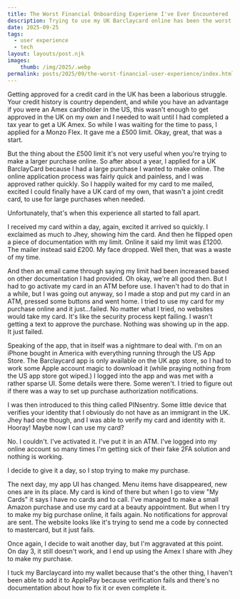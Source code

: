 ```yaml
---
title: The Worst Financial Onboarding Experiene I've Ever Encountered
description: Trying to use my UK Barclaycard online has been the worst financial experience I've ever encountered.
date: 2025-09-25
tags:
  - user experience
  - tech
layout: layouts/post.njk
images:
    thumb: /img/2025/.webp
permalink: posts/2025/09/the-worst-financial-user-experience/index.html
---
```


Getting approved for a credit card in the UK has been a laborious struggle. Your credit history is country dependent, and while you have an advantage if you were an Amex cardholder in the US, this wasn't enough to get approved in the UK on my own and I needed to wait until I had completed a tax year to get a UK Amex. So while I was waiting for the time to pass, I applied for a Monzo Flex. It gave me a £500 limit. Okay, great, that was a start. 

But the thing about the £500 limit it's not very useful when you're trying to make a larger purchase online. So after about a year, I applied for a UK BarclayCard because I had a large purchase I wanted to make online. The online application process was fairly quick and painless, and I was approved rather quickly. So I happily waited for my card to me mailed, excited I could finally have a UK card of my own, that wasn't a joint credit card, to use for large purchases when needed. 

Unfortunately, that's when this experience all started to fall apart.

I received my card within a day, again, excited it arrived so quickly. I exclaimed as much to Jhey, showing him the card. And then he flipped open a piece of documentation with my limit. Online it said my limit was £1200. The mailer instead said £200. My face dropped. Well then, that was a waste of my time. 

And then an email came through saying my limit had been increased based on other documentation I had provided. Oh okay, we're all good then. But I had to go activate my card in an ATM before use. I haven't had to do that in a while, but I was going out anyway, so I made a stop and put my card in an ATM, pressed some buttons and went home. I tried to use my card for my purchase online and it just...failed. No matter what I tried, no websites would take my card. It's like the security process kept failing. I wasn't getting a text to approve the purchase. Nothing was showing up in the app. It just failed. 

Speaking of the app, that in itself was a nightmare to deal with. I'm on an iPhone bought in America with everything running through the US App Store. The Barclaycard app is only available on the UK app store, so I had to work some Apple account magic to download it (while praying nothing from the US app store got wiped.) I logged into the app and was met with a rather sparse UI. Some details were there. Some weren't. I tried to figure out if there was a way to set up purchase authorization notifications. 

I was then introduced to this thing called PINsentry. Some little device that verifies your identity that I obviously do not have as an immigrant in the UK. Jhey had one though, and I was able to verify my card and identity with it. Hooray! Maybe now I can use my card?

No. I couldn't. I've activated it. I've put it in an ATM. I've logged into my online account so many times I'm getting sick of their fake 2FA solution and nothing is working. 

I decide to give it a day, so I stop trying to make my purchase. 

The next day, my app UI has changed. Menu items have disappeared, new ones are in its place. My card is kind of there but when I go to view "My Cards" it says I have no cards and to call. I've managed to make a small Amazon purchase and use my card at a beauty appointment. But when I try to make my big purchase online, it fails again. No notifications for approval are sent. The website looks like it's trying to send me a code by connected to mastercard, but it just fails. 

Once again, I decide to wait another day, but I'm aggravated at this point. On day 3, it still doesn't work, and I end up using the Amex I share with Jhey to make my purchase.

I tuck my Barclaycard into my wallet because that's the other thing, I haven't been able to add it to ApplePay because verification fails and there's no documentation about how to fix it or even complete it.

